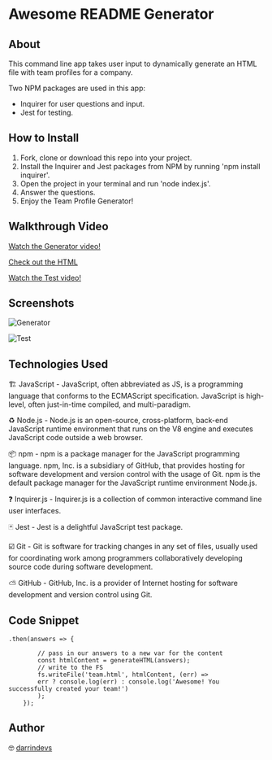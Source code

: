 # Awesome README Generator

## About

This command line app takes user input to dynamically generate an HTML file with team profiles for a company. 

Two NPM packages are used in this app:

- Inquirer for user questions and input.
- Jest for testing. 

## How to Install

1. Fork, clone or download this repo into your project. 
2. Install the Inquirer and Jest packages from NPM by running 'npm install inquirer'.
3. Open the project in your terminal and run 'node index.js'.
4. Answer the questions. 
5. Enjoy the Team Profile Generator! 


## Walkthrough Video

[Watch the Generator video!](https://vimeo.com/538958935)

[Check out the HTML](https://www.dropbox.com/s/oh7keejzcaa2k0g/team.html?dl=0)

[Watch the Test video!](https://vimeo.com/538977696)


## Screenshots

![Generator](https://zno.s3-us-west-1.amazonaws.com/Team-Profile-Generator.png)

![Test](https://zno.s3-us-west-1.amazonaws.com/jest.png)




## Technologies Used

🏗 JavaScript - JavaScript, often abbreviated as JS, is a programming language that conforms to the ECMAScript specification. JavaScript is high-level, often just-in-time compiled, and multi-paradigm.

♻️ Node.js - Node.js is an open-source, cross-platform, back-end JavaScript runtime environment that runs on the V8 engine and executes JavaScript code outside a web browser.

📦 npm - npm is a package manager for the JavaScript programming language. npm, Inc. is a subsidiary of GitHub, that provides hosting for software development and version control with the usage of Git. npm is the default package manager for the JavaScript runtime environment Node.js.

❓ Inquirer.js - Inquirer.js is a collection of common interactive command line user interfaces.

🃏 Jest - Jest is a delightful JavaScript test package. 

☑️ Git - Git is software for tracking changes in any set of files, usually used for coordinating work among programmers collaboratively developing source code during software development.

⛅️ GitHub - GitHub, Inc. is a provider of Internet hosting for software development and version control using Git.

## Code Snippet 

~~~
.then(answers => {
        
        // pass in our answers to a new var for the content
        const htmlContent = generateHTML(answers);
        // write to the FS
        fs.writeFile('team.html', htmlContent, (err) =>
        err ? console.log(err) : console.log('Awesome! You successfully created your team!')
        );
    });
~~~


## Author

🤓 [darrindevs](https://github.com/darrindevs)



